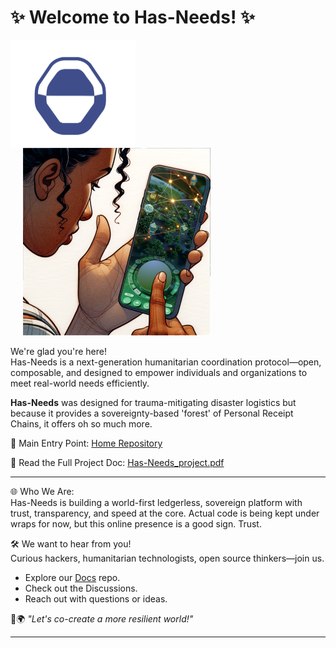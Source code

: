 # ✨ Welcome to Has-Needs! ✨

<img src="https://raw.githubusercontent.com/Has-Needs/Home/main/has-needs-logo.png" valign="top" alt="Has-Needs Logo" width="200"/><img src="https://github.com/Has-Needs/Home/blob/main/GlobeUI.png" alt="Globe UI" width="300" style="margin-left: 20px;"/>



We're glad you're here!  
Has-Needs is a next-generation humanitarian coordination protocol—open, composable, and designed to empower individuals and organizations to meet real-world needs efficiently.

**Has-Needs** was designed for trauma-mitigating disaster logistics but because it provides a sovereignty-based 'forest' of Personal Receipt Chains, it offers oh so much more.

🚀 Main Entry Point: [Home Repository](https://github.com/Has-Needs/Home)  

📄 Read the Full Project Doc: [Has-Needs_project.pdf](https://github.com/Has-Needs/docs/blob/main/Has-Needs_Project.pdf)

---
🌐 Who We Are:  
Has-Needs is building a world-first ledgerless, sovereign platform with trust, transparency, and speed at the core.
Actual code is being kept under wraps for now, but this online presence is a good sign. Trust.

🛠 We want to hear from you!  
Curious hackers, humanitarian technologists, open source thinkers—join us.  
- Explore our [Docs](https://github.com/Has-Needs/docs) repo.
- Check out the Discussions.
- Reach out with questions or ideas.

🫶🌍 _"Let's co-create a more resilient world!"_

---

